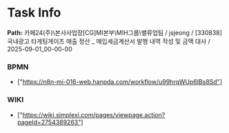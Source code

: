 # Task Info

**Path:** 카페24(주)\본사사업장\[CG]MI본부\MIH그룹\밸류업팀 / jsjeong / [330838] 국내광고 타게팅게이츠 매출 정산 _ 매입세금계산서 발행 내역 작성 및 금액 대사 / 2025-09-01_00-00-00

### BPMN
- ["https://n8n-mi-016-web.hanpda.com/workflow/u99hrqWUp6lBs8Sd"]

### WIKI
- ["https://wiki.simplexi.com/pages/viewpage.action?pageId=2754389263"]

